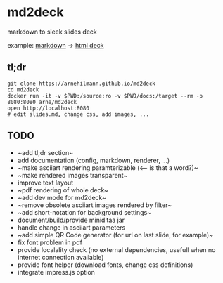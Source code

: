 # md2deck

markdown to sleek slides deck

example: [markdown](https://raw.githubusercontent.com/arnehilmann/md2deck/master/example/slides.md)
-> [html deck](https://arnehilmann.github.io/md2deck/)


## tl;dr

```
git clone https://arnehilmann.github.io/md2deck
cd md2deck
docker run -it -v $PWD:/source:ro -v $PWD/docs:/target --rm -p 8080:8080 arne/md2deck
open http://localhost:8080
# edit slides.md, change css, add images, ...
```


## TODO

* ~add tl;dr section~
* add documentation (config, markdown, renderer, ...)
* ~make asciiart rendering paramterizable (<-- is that a word?)~
* ~make rendered images transparent~
* improve text layout
* ~pdf rendering of whole deck~
* ~add dev mode for md2deck~
* ~remove obsolete asciiart images rendered by filter~
* ~add short-notation for background settings~
* document/build/provide miniditaa jar
* handle change in asciiart parameters
* ~add simple QR Code generator (for url on last slide, for example)~
* fix font problem in pdf
* provide localality check (no external dependencies, usefull when no internet connection available)
* provide font helper (download fonts, change css definitions)
* integrate impress.js option
